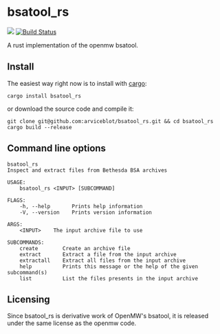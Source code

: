 # bsatool_rs

[![](http://meritbadge.herokuapp.com/bsatool_rs)](https://crates.io/crates/bsatool_rs)
[![Build Status](https://travis-ci.org/arviceblot/bsatool_rs.svg?branch=master)](https://travis-ci.org/arviceblot/bsatool_rs)

A rust implementation of the openmw bsatool.

## Install

The easiest way right now is to install with [cargo](https://doc.rust-lang.org/cargo/getting-started/installation.html):

```
cargo install bsatool_rs
```

or download the source code and compile it:

```
git clone git@github.com:arviceblot/bsatool_rs.git && cd bsatool_rs
cargo build --release
```

## Command line options

    bsatool_rs
    Inspect and extract files from Bethesda BSA archives

    USAGE:
        bsatool_rs <INPUT> [SUBCOMMAND]

    FLAGS:
        -h, --help       Prints help information
        -V, --version    Prints version information

    ARGS:
        <INPUT>    The input archive file to use

    SUBCOMMANDS:
        create        Create an archive file
        extract       Extract a file from the input archive
        extractall    Extract all files from the input archive
        help          Prints this message or the help of the given subcommand(s)
        list          List the files presents in the input archive

## Licensing

Since bsatool_rs is derivative work of OpenMW's bsatool, it is released under the same license as the openmw code.

